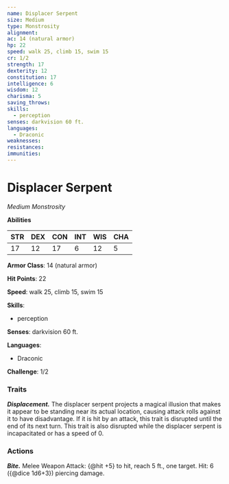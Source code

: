 ```yaml
---
name: Displacer Serpent
size: Medium
type: Monstrosity
alignment: 
ac: 14 (natural armor)
hp: 22
speed: walk 25, climb 15, swim 15
cr: 1/2
strength: 17
dexterity: 12
constitution: 17
intelligence: 6
wisdom: 12
charisma: 5
saving_throws:
skills:
  - perception
senses: darkvision 60 ft.
languages:
  - Draconic
weaknesses:
resistances:
immunities:
---
```


# Displacer Serpent

*Medium Monstrosity*

**Abilities**

| STR | DEX | CON | INT | WIS | CHA |
| --- | --- | --- | --- | --- | --- |
| 17 | 12 | 17 | 6 | 12 | 5 |

**Armor Class**: 14 (natural armor)

**Hit Points**: 22

**Speed**: walk 25, climb 15, swim 15

**Skills**:
  - perception

**Senses**: darkvision 60 ft.

**Languages**:
  - Draconic

**Challenge**: 1/2

### Traits
***Displacement.*** The displacer serpent projects a magical illusion that makes it appear to be standing near its actual location, causing attack rolls against it to have disadvantage. If it is hit by an attack, this trait is disrupted until the end of its next turn. This trait is also disrupted while the displacer serpent is incapacitated or has a speed of 0.

### Actions
***Bite.*** Melee Weapon Attack: {@hit +5} to hit, reach 5 ft., one target. Hit: 6 ({@dice 1d6+3}) piercing damage.

